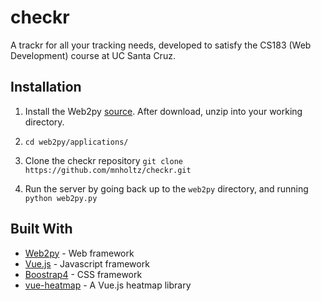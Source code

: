 # checkr
A trackr for all your tracking needs, developed to satisfy the CS183 (Web Development) course at UC Santa Cruz.

## Installation
1. Install the Web2py [source](http://www.web2py.com/init/default/download). After download, unzip into your working directory.

2. ```cd web2py/applications/```
3. Clone the checkr repository ```git clone https://github.com/mnholtz/checkr.git```
4. Run the server by going back up to the ```web2py``` directory, and running ```python web2py.py```

## Built With
* [Web2py](http://www.web2py.com/) - Web framework
* [Vue.js](https://vuejs.org/) - Javascript framework
* [Boostrap4](https://getbootstrap.com/) - CSS framework
* [vue-heatmap](https://github.com/DominikAngerer/vue-heatmap) - A Vue.js heatmap library
